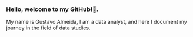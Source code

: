 ### Hello, welcome to my GitHub!👋. 

My name is Gustavo Almeida, I am a data analyst, and here I document my journey in the field of data studies.



